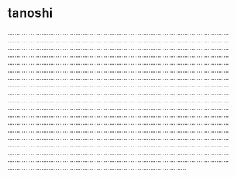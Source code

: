 # tanoshi

............................................................................................................................................................................................................................................................................................................................................................................................................................................................................................................................................................................................................................................................................................................................................................................................................................................................................................................................................................................................................................................................................................................................................................................................................................................................................................................................................................................................................................................................................................................................................................................................................................................................................................................................................................................................................................................................................................................................................................................................................................................................................................................................................................................................................................................................................................................................................................................................................................